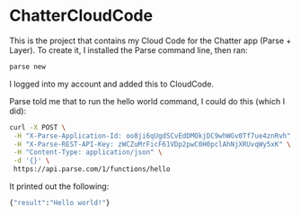 # ChatterCloudCode

This is the project that contains my Cloud Code for the Chatter app (Parse + Layer).  To create it, I installed the Parse command line, then ran:
```bash
parse new
```

I logged into my account and added this to CloudCode.


Parse told me that to run the hello world command, I could do this (which I did):

```bash
curl -X POST \
 -H "X-Parse-Application-Id: oo8ji6qUgdSCvEdDMOkjDC9whWGv0Tf7ue4znRvh" \
 -H "X-Parse-REST-API-Key: zWCZuMrFicF61VDp2pwC0H0pclAhNjXRUvqWy5xK" \
 -H "Content-Type: application/json" \
 -d '{}' \
 https://api.parse.com/1/functions/hello
```

It printed out the following:
```bash
{"result":"Hello world!"}
```
